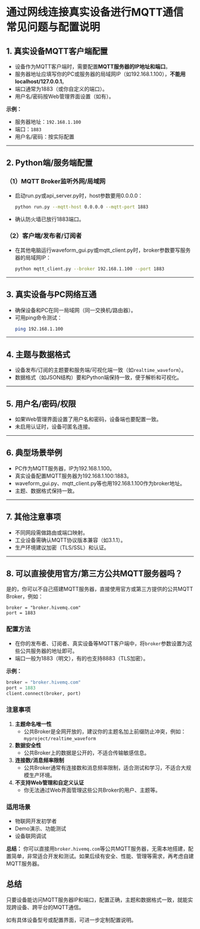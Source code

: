 # 通过网线连接真实设备进行MQTT通信常见问题与配置说明

## 1. 真实设备MQTT客户端配置

- 设备作为MQTT客户端时，需要配置**MQTT服务器的IP地址和端口**。
- 服务器地址应填写你的PC或服务器的局域网IP（如192.168.1.100），**不能用localhost/127.0.0.1**。
- 端口通常为1883（或你自定义的端口）。
- 用户名/密码按Web管理界面设置（如有）。

**示例：**
- 服务器地址：`192.168.1.100`
- 端口：`1883`
- 用户名/密码：按实际配置

---

## 2. Python端/服务端配置

### （1）MQTT Broker监听外网/局域网
- 启动run.py或api_server.py时，host参数要用0.0.0.0：
  ```bash
  python run.py --mqtt-host 0.0.0.0 --mqtt-port 1883
  ```
- 确认防火墙已放行1883端口。

### （2）客户端/发布者/订阅者
- 在其他电脑运行waveform_gui.py或mqtt_client.py时，broker参数要写服务器的局域网IP：
  ```bash
  python mqtt_client.py --broker 192.168.1.100 --port 1883
  ```

---

## 3. 真实设备与PC网络互通
- 确保设备和PC在同一局域网（同一交换机/路由器）。
- 可用ping命令测试：
  ```bash
  ping 192.168.1.100
  ```

---

## 4. 主题与数据格式
- 设备发布/订阅的主题要和服务端/可视化端一致（如`realtime_waveform`）。
- 数据格式（如JSON结构）要和Python端保持一致，便于解析和可视化。

---

## 5. 用户名/密码/权限
- 如果Web管理界面设置了用户名和密码，设备端也要配置一致。
- 未启用认证时，设备可匿名连接。

---

## 6. 典型场景举例
- PC作为MQTT服务器，IP为192.168.1.100。
- 真实设备配置MQTT服务器为192.168.1.100:1883。
- waveform_gui.py、mqtt_client.py等也用192.168.1.100作为broker地址。
- 主题、数据格式保持一致。

---

## 7. 其他注意事项
- 不同网段需做路由或端口映射。
- 工业设备需确认MQTT协议版本兼容（如3.1.1）。
- 生产环境建议加密（TLS/SSL）和认证。

---

## 8. 可以直接使用官方/第三方公共MQTT服务器吗？

是的，你可以不自己搭建MQTT服务器，直接使用官方或第三方提供的公共MQTT Broker，例如：

```
broker = "broker.hivemq.com"
port = 1883
```

### 配置方法
- 在你的发布者、订阅者、真实设备等MQTT客户端中，将`broker`参数设置为这些公共服务器的地址即可。
- 端口一般为1883（明文），有的也支持8883（TLS加密）。

**示例：**
```python
broker = "broker.hivemq.com"
port = 1883
client.connect(broker, port)
```

### 注意事项
1. **主题命名唯一性**
   - 公共Broker是全网开放的，建议你的主题名加上前缀防止冲突，例如：
     `myproject/realtime_waveform`
2. **数据安全性**
   - 公共Broker上的数据是公开的，不适合传输敏感信息。
3. **连接数/消息频率限制**
   - 公共Broker通常有连接数和消息频率限制，适合测试和学习，不适合大规模生产环境。
4. **不支持Web管理和自定义认证**
   - 你无法通过Web界面管理这些公共Broker的用户、主题等。

### 适用场景
- 物联网开发初学者
- Demo演示、功能测试
- 设备联网调试

**总结：**
你可以直接用`broker.hivemq.com`等公共MQTT服务器，无需本地搭建，配置简单，非常适合开发和测试。如果后续有安全、性能、管理等需求，再考虑自建MQTT服务器。

## 总结

只要设备能访问MQTT服务器IP和端口，配置正确，主题和数据格式一致，就能实现跨设备、跨平台的MQTT通信。

如有具体设备型号或配置界面，可进一步定制配置说明。 